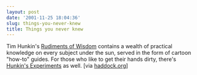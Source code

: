 ```yaml
---
layout: post
date: '2001-11-25 18:04:36'
slug: things-you-never-knew
title: Things you never knew
---
```


Tim Hunkin's [Rudiments of Wisdom](http://www.rudimentsofwisdom.com/) contains a wealth of practical knowledge on every subject under the sun, served in the form of cartoon "how-to" guides. For those who like to get their hands dirty, there's [Hunkin's Experiments](http://www.hunkinsexperiments.com/) as well. \[via [haddock.org](http://haddock.org)\]